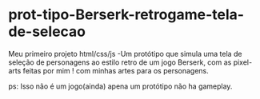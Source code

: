 # prot-tipo-Berserk-retrogame-tela-de-selecao
Meu primeiro projeto html/css/js -Um protótipo que simula uma tela de seleção de personagens ao estilo retro de um jogo Berserk, com as pixel-arts feitas por mim ! com minhas artes para os personagens.

ps: Isso não é um jogo(ainda) apena um protótipo não ha gameplay.
